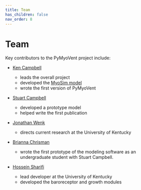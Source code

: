 ```yaml
---
title: Team
has_children: false
nav_order: 8
---
```


# Team

Key contributors to the PyMyoVent project include:

+ [Ken Campbell](http://www.campbellmusclelab.org)
  + leads the overall project
  + developed the [MyoSim model](https://campbell-muscle-lab.github.io/MATMyoSim/)
  + wrote the first version of PyMyoVent


+ [Stuart Campbell](https://seas.yale.edu/faculty-research/faculty-directory/stuart-campbell)
  + developed a prototype model
  + helped write the first publication


+ [Jonathan Wenk](https://www.engr.uky.edu/directory/wenk-jonathan)
  + directs current research at the University of Kentucky


+ [Brianna Chrisman](https://www.linkedin.com/in/briannachrisman)
  + wrote the first prototype of the modeling software as an undergraduate student with Stuart Campbell.

+ [Hossein Sharifi](https://www.linkedin.com/in/hossein-sharifi-98a805bb)
  + lead developer at the University of Kentucky
  + developed the baroreceptor and growth modules
